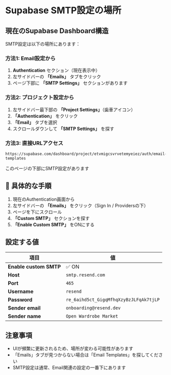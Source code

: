 # Supabase SMTP設定の場所

## 現在のSupabase Dashboard構造

SMTP設定は以下の場所にあります：

### 方法1: Email設定から
1. **Authentication** セクション（現在表示中）
2. 左サイドバーの **「Emails」** タブをクリック
3. ページ下部に **「SMTP Settings」** セクションがあります

### 方法2: プロジェクト設定から
1. 左サイドバー最下部の **「Project Settings」**（歯車アイコン）
2. **「Authentication」** をクリック
3. **「Email」** タブを選択
4. スクロールダウンして **「SMTP Settings」** を探す

### 方法3: 直接URLアクセス
```
https://supabase.com/dashboard/project/etvmigcsvrvetemyeiez/auth/email-templates
```
このページの下部にSMTP設定があります

## 📍 具体的な手順

1. 現在のAuthentication画面から
2. 左サイドバーの **「Emails」** をクリック（Sign In / Providersの下）
3. ページを下にスクロール
4. **「Custom SMTP」** セクションを探す
5. **「Enable Custom SMTP」** をONにする

## 設定する値

| 項目 | 値 |
|------|-----|
| **Enable custom SMTP** | ✅ ON |
| **Host** | `smtp.resend.com` |
| **Port** | `465` |
| **Username** | `resend` |
| **Password** | `re_6aihd5ct_GigqMfhqXzyBzJLFqAk7tjLP` |
| **Sender email** | `onboarding@resend.dev` |
| **Sender name** | `Open Wardrobe Market` |

## 注意事項

- UIが頻繁に更新されるため、場所が変わる可能性があります
- 「Emails」タブが見つからない場合は「Email Templates」を探してください
- SMTP設定は通常、Email関連の設定の一番下にあります